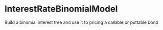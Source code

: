 # InterestRateBinomialModel
Build a binomial interest tree and use it to pricing a callable or puttable bond
